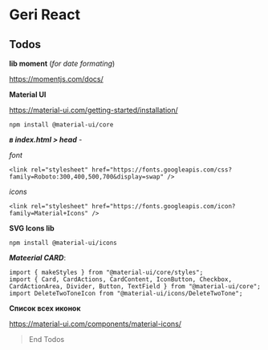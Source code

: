 # Geri React

## Todos

**lib moment** (_for date formating_)<br />

https://momentjs.com/docs/

**Material UI**<br/>

https://material-ui.com/getting-started/installation/

```
npm install @material-ui/core
```

**_в index.html > head_** -

_font_<br/>

```
<link rel="stylesheet" href="https://fonts.googleapis.com/css?family=Roboto:300,400,500,700&display=swap" />
```

_icons_<br/>

```
<link rel="stylesheet" href="https://fonts.googleapis.com/icon?family=Material+Icons" />
```

**SVG Icons lib**

```
npm install @material-ui/icons
```

**_Mateerial CARD_**:

```
import { makeStyles } from "@material-ui/core/styles";
import { Card, CardActions, CardContent, IconButton, Checkbox, CardActionArea, Divider, Button, TextField } from "@material-ui/core";
import DeleteTwoToneIcon from "@material-ui/icons/DeleteTwoTone";
```

**Список всех иконок**<br/>

https://material-ui.com/components/material-icons/

> End Todos
